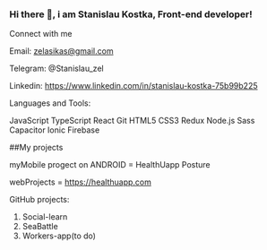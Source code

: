 ### Hi there 👋, i am Stanislau Kostka, Front-end developer!

Connect with me

Email: zelasikas@gmail.com

Telegram: @Stanislau_zel

Linkedin: https://www.linkedin.com/in/stanislau-kostka-75b99b225

Languages and Tools:

JavaScript TypeScript React Git HTML5 CSS3 Redux Node.js Sass Capacitor Ionic Firebase


##My projects

myMobile progect on ANDROID = HealthUapp Posture


webProjects = https://healthuapp.com

GitHub projects:
1. Social-learn
2. SeaBattle
3. Workers-app(to do)

